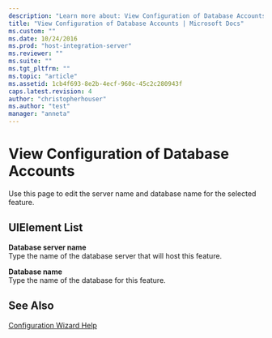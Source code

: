 ```yaml
---
description: "Learn more about: View Configuration of Database Accounts"
title: "View Configuration of Database Accounts | Microsoft Docs"
ms.custom: ""
ms.date: 10/24/2016
ms.prod: "host-integration-server"
ms.reviewer: ""
ms.suite: ""
ms.tgt_pltfrm: ""
ms.topic: "article"
ms.assetid: 1cb4f693-8e2b-4ecf-960c-45c2c280943f
caps.latest.revision: 4
author: "christopherhouser"
ms.author: "test"
manager: "anneta"
---
```

# View Configuration of Database Accounts
Use this page to edit the server name and database name for the selected feature.  
  
## UIElement List  
 **Database server name**  
 Type the name of the database server that will host this feature.  
  
 **Database name**  
 Type the name of the database for this feature.  
  
## See Also  
 [Configuration Wizard Help](../install-and-config-guides/configuration-wizard-help2.md)
